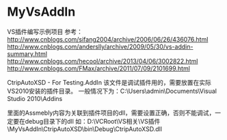# MyVsAddIn
VS插件编写示例项目
参考：
http://www.cnblogs.com/sifang2004/archive/2006/06/26/436076.html
http://www.cnblogs.com/anderslly/archive/2009/05/30/vs-addin-summary.html
http://www.cnblogs.com/hecool/archive/2013/04/06/3002822.html
http://www.cnblogs.com/FMax/archive/2011/07/09/2101699.html

CtripAutoXSD - For Testing.AddIn
该文件是调试插件用的，需要放置在实际VS2010安装的插件目录。
一般情况下为：C:\Users\admin\Documents\Visual Studio 2010\Addins

里面的Assmebly内容为关联到插件项目的dll，需要设置正确，否则不能调试，一定要在debug目录下的dll
如：<Assembly>D:\VCRoot\VS相关\VS插件\MyVsAddIn\CtripAutoXSD\bin\Debug\CtripAutoXSD.dll</Assembly>

